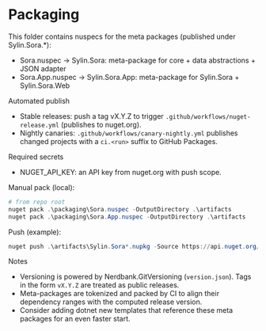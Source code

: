 # Packaging

This folder contains nuspecs for the meta packages (published under Sylin.Sora.*):

- Sora.nuspec -> Sylin.Sora: meta-package for core + data abstractions + JSON adapter
- Sora.App.nuspec -> Sylin.Sora.App: meta-package for Sylin.Sora + Sylin.Sora.Web

Automated publish

- Stable releases: push a tag vX.Y.Z to trigger `.github/workflows/nuget-release.yml` (publishes to nuget.org).
- Nightly canaries: `.github/workflows/canary-nightly.yml` publishes changed projects with a `ci.<run>` suffix to GitHub Packages.

Required secrets

- NUGET_API_KEY: an API key from nuget.org with push scope.

Manual pack (local):

```powershell
# from repo root
nuget pack .\packaging\Sora.nuspec -OutputDirectory .\artifacts
nuget pack .\packaging\Sora.App.nuspec -OutputDirectory .\artifacts
```

Push (example):

```powershell
nuget push .\artifacts\Sylin.Sora*.nupkg -Source https://api.nuget.org/v3/index.json -ApiKey $env:NUGET_API_KEY
```

Notes
- Versioning is powered by Nerdbank.GitVersioning (`version.json`). Tags in the form `vX.Y.Z` are treated as public releases.
- Meta-packages are tokenized and packed by CI to align their dependency ranges with the computed release version.
- Consider adding dotnet new templates that reference these meta packages for an even faster start.
